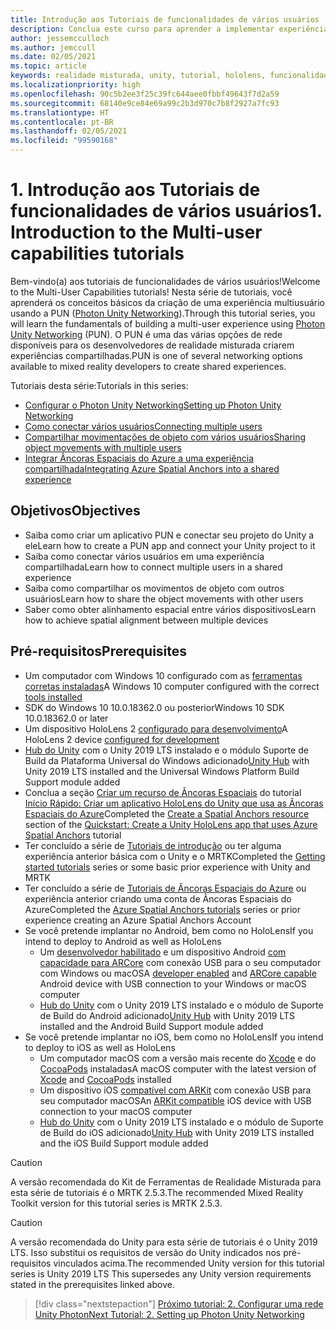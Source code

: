 ```yaml
---
title: Introdução aos Tutoriais de funcionalidades de vários usuários
description: Conclua este curso para aprender a implementar experiências compartilhadas de vários usuários em um aplicativo do HoloLens 2.
author: jessemcculloch
ms.author: jemccull
ms.date: 02/05/2021
ms.topic: article
keywords: realidade misturada, unity, tutorial, hololens, funcionalidades de multiusuários, Photon, MRTK, kit de ferramentas de realidade misturada, UWP, âncoras espaciais do Azure
ms.localizationpriority: high
ms.openlocfilehash: 90c5b2ee3f25c39fc644aee0fbbf49643f7d2a59
ms.sourcegitcommit: 68140e9ce84e69a99c2b3d970c7b8f2927a7fc93
ms.translationtype: HT
ms.contentlocale: pt-BR
ms.lasthandoff: 02/05/2021
ms.locfileid: "99590168"
---
```

# <a name="1-introduction-to-the-multi-user-capabilities-tutorials"></a><span data-ttu-id="374ae-104">1. Introdução aos Tutoriais de funcionalidades de vários usuários</span><span class="sxs-lookup"><span data-stu-id="374ae-104">1. Introduction to the Multi-user capabilities tutorials</span></span>

<span data-ttu-id="374ae-105">Bem-vindo(a) aos tutoriais de funcionalidades de vários usuários!</span><span class="sxs-lookup"><span data-stu-id="374ae-105">Welcome to the Multi-User Capabilities tutorials!</span></span> <span data-ttu-id="374ae-106">Nesta série de tutoriais, você aprenderá os conceitos básicos da criação de uma experiência multiusuário usando a PUN (<a href="https://www.photonengine.com/PUN" target="_blank">Photon Unity Networking</a>).</span><span class="sxs-lookup"><span data-stu-id="374ae-106">Through this tutorial series, you will learn the fundamentals of building a multi-user experience using <a href="https://www.photonengine.com/PUN" target="_blank">Photon Unity Networking</a> (PUN).</span></span> <span data-ttu-id="374ae-107">O PUN é uma das várias opções de rede disponíveis para os desenvolvedores de realidade misturada criarem experiências compartilhadas.</span><span class="sxs-lookup"><span data-stu-id="374ae-107">PUN is one of several networking options available to mixed reality developers to create shared experiences.</span></span>

<span data-ttu-id="374ae-108">Tutoriais desta série:</span><span class="sxs-lookup"><span data-stu-id="374ae-108">Tutorials in this series:</span></span>

* [<span data-ttu-id="374ae-109">Configurar o Photon Unity Networking</span><span class="sxs-lookup"><span data-stu-id="374ae-109">Setting up Photon Unity Networking</span></span>](mr-learning-sharing-02.md)
* [<span data-ttu-id="374ae-110">Como conectar vários usuários</span><span class="sxs-lookup"><span data-stu-id="374ae-110">Connecting multiple users</span></span>](mr-learning-sharing-03.md)
* [<span data-ttu-id="374ae-111">Compartilhar movimentações de objeto com vários usuários</span><span class="sxs-lookup"><span data-stu-id="374ae-111">Sharing object movements with multiple users</span></span>](mr-learning-sharing-04.md)
* [<span data-ttu-id="374ae-112">Integrar Âncoras Espaciais do Azure a uma experiência compartilhada</span><span class="sxs-lookup"><span data-stu-id="374ae-112">Integrating Azure Spatial Anchors into a shared experience</span></span>](mr-learning-sharing-05.md)

## <a name="objectives"></a><span data-ttu-id="374ae-113">Objetivos</span><span class="sxs-lookup"><span data-stu-id="374ae-113">Objectives</span></span>

* <span data-ttu-id="374ae-114">Saiba como criar um aplicativo PUN e conectar seu projeto do Unity a ele</span><span class="sxs-lookup"><span data-stu-id="374ae-114">Learn how to create a PUN app and connect your Unity project to it</span></span>
* <span data-ttu-id="374ae-115">Saiba como conectar vários usuários em uma experiência compartilhada</span><span class="sxs-lookup"><span data-stu-id="374ae-115">Learn how to connect multiple users in a shared experience</span></span>
* <span data-ttu-id="374ae-116">Saiba como compartilhar os movimentos de objeto com outros usuários</span><span class="sxs-lookup"><span data-stu-id="374ae-116">Learn how to share the object movements with other users</span></span>
* <span data-ttu-id="374ae-117">Saber como obter alinhamento espacial entre vários dispositivos</span><span class="sxs-lookup"><span data-stu-id="374ae-117">Learn how to achieve spatial alignment between multiple devices</span></span>

## <a name="prerequisites"></a><span data-ttu-id="374ae-118">Pré-requisitos</span><span class="sxs-lookup"><span data-stu-id="374ae-118">Prerequisites</span></span>

* <span data-ttu-id="374ae-119">Um computador com Windows 10 configurado com as [ferramentas corretas instaladas](../../install-the-tools.md)</span><span class="sxs-lookup"><span data-stu-id="374ae-119">A Windows 10 computer configured with the correct [tools installed](../../install-the-tools.md)</span></span>
* <span data-ttu-id="374ae-120">SDK do Windows 10 10.0.18362.0 ou posterior</span><span class="sxs-lookup"><span data-stu-id="374ae-120">Windows 10 SDK 10.0.18362.0 or later</span></span>
* <span data-ttu-id="374ae-121">Um dispositivo HoloLens 2 [configurado para desenvolvimento](../../platform-capabilities-and-apis/using-visual-studio.md#enabling-developer-mode)</span><span class="sxs-lookup"><span data-stu-id="374ae-121">A HoloLens 2 device [configured for development](../../platform-capabilities-and-apis/using-visual-studio.md#enabling-developer-mode)</span></span>
* <span data-ttu-id="374ae-122"><a href="https://docs.unity3d.com/Manual/GettingStartedInstallingHub.html" target="_blank">Hub do Unity</a> com o Unity 2019 LTS instalado e o módulo Suporte de Build da Plataforma Universal do Windows adicionado</span><span class="sxs-lookup"><span data-stu-id="374ae-122"><a href="https://docs.unity3d.com/Manual/GettingStartedInstallingHub.html" target="_blank">Unity Hub</a> with Unity 2019 LTS installed and the Universal Windows Platform Build Support module added</span></span>
* <span data-ttu-id="374ae-123">Conclua a seção [Criar um recurso de Âncoras Espaciais](https://docs.microsoft.com/azure/spatial-anchors/quickstarts/get-started-unity-hololens#create-a-spatial-anchors-resource) do tutorial [Início Rápido: Criar um aplicativo HoloLens do Unity que usa as Âncoras Espaciais do Azure](https://docs.microsoft.com/azure/spatial-anchors/quickstarts/get-started-unity-hololens)</span><span class="sxs-lookup"><span data-stu-id="374ae-123">Completed the [Create a Spatial Anchors resource](https://docs.microsoft.com/azure/spatial-anchors/quickstarts/get-started-unity-hololens#create-a-spatial-anchors-resource) section of the [Quickstart: Create a Unity HoloLens app that uses Azure Spatial Anchors](https://docs.microsoft.com/azure/spatial-anchors/quickstarts/get-started-unity-hololens) tutorial</span></span>
* <span data-ttu-id="374ae-124">Ter concluído a série de [Tutoriais de introdução](mr-learning-base-01.md) ou ter alguma experiência anterior básica com o Unity e o MRTK</span><span class="sxs-lookup"><span data-stu-id="374ae-124">Completed the [Getting started tutorials](mr-learning-base-01.md) series or some basic prior experience with Unity and MRTK</span></span>
* <span data-ttu-id="374ae-125">Ter concluído a série de [Tutoriais de Âncoras Espaciais do Azure](mr-learning-asa-01.md) ou experiência anterior criando uma conta de Âncoras Espaciais do Azure</span><span class="sxs-lookup"><span data-stu-id="374ae-125">Completed the [Azure Spatial Anchors tutorials](mr-learning-asa-01.md) series or prior experience creating an Azure Spatial Anchors Account</span></span>
* <span data-ttu-id="374ae-126">Se você pretende implantar no Android, bem como no HoloLens</span><span class="sxs-lookup"><span data-stu-id="374ae-126">If you intend to deploy to Android as well as HoloLens</span></span>
  * <span data-ttu-id="374ae-127">Um <a href="https://developer.android.com/studio/debug/dev-options" target="_blank">desenvolvedor habilitado</a> e um dispositivo Android <a href="https://developers.google.com/ar/discover/supported-devices" target="_blank">com capacidade para ARCore</a> com conexão USB para o seu computador com Windows ou macOS</span><span class="sxs-lookup"><span data-stu-id="374ae-127">A <a href="https://developer.android.com/studio/debug/dev-options" target="_blank">developer enabled</a> and <a href="https://developers.google.com/ar/discover/supported-devices" target="_blank">ARCore capable</a> Android device with USB connection to your Windows or macOS computer</span></span>
  * <span data-ttu-id="374ae-128"><a href="https://docs.unity3d.com/Manual/GettingStartedInstallingHub.html" target="_blank">Hub do Unity</a> com o Unity 2019 LTS instalado e o módulo de Suporte de Build do Android adicionado</span><span class="sxs-lookup"><span data-stu-id="374ae-128"><a href="https://docs.unity3d.com/Manual/GettingStartedInstallingHub.html" target="_blank">Unity Hub</a> with Unity 2019 LTS installed and the Android Build Support module added</span></span>
* <span data-ttu-id="374ae-129">Se você pretende implantar no iOS, bem como no HoloLens</span><span class="sxs-lookup"><span data-stu-id="374ae-129">If you intend to deploy to iOS as well as HoloLens</span></span>
  * <span data-ttu-id="374ae-130">Um computador macOS com a versão mais recente do <a href="https://geo.itunes.apple.com/us/app/xcode/id497799835?mt=12" target="_blank">Xcode</a> e do <a href="https://cocoapods.org" target="_blank">CocoaPods</a> instaladas</span><span class="sxs-lookup"><span data-stu-id="374ae-130">A macOS computer with the latest version of <a href="https://geo.itunes.apple.com/us/app/xcode/id497799835?mt=12" target="_blank">Xcode</a> and <a href="https://cocoapods.org" target="_blank">CocoaPods</a> installed</span></span>
  * <span data-ttu-id="374ae-131">Um dispositivo iOS <a href="https://developer.apple.com/documentation/arkit/verifying_device_support_and_user_permission" target="_blank">compatível com ARKit</a> com conexão USB para seu computador macOS</span><span class="sxs-lookup"><span data-stu-id="374ae-131">An <a href="https://developer.apple.com/documentation/arkit/verifying_device_support_and_user_permission" target="_blank">ARKit compatible</a> iOS device with USB connection to your macOS computer</span></span>
  * <span data-ttu-id="374ae-132"><a href="https://docs.unity3d.com/Manual/GettingStartedInstallingHub.html" target="_blank">Hub do Unity</a> com o Unity 2019 LTS instalado e o módulo de Suporte de Build do iOS adicionado</span><span class="sxs-lookup"><span data-stu-id="374ae-132"><a href="https://docs.unity3d.com/Manual/GettingStartedInstallingHub.html" target="_blank">Unity Hub</a> with Unity 2019 LTS installed and the iOS Build Support module added</span></span>

> [!CAUTION]
> <span data-ttu-id="374ae-133">A versão recomendada do Kit de Ferramentas de Realidade Misturada para esta série de tutoriais é o MRTK 2.5.3.</span><span class="sxs-lookup"><span data-stu-id="374ae-133">The recommended Mixed Reality Toolkit version for this tutorial series is MRTK 2.5.3.</span></span>

> [!CAUTION]
> <span data-ttu-id="374ae-134">A versão recomendada do Unity para esta série de tutoriais é o Unity 2019 LTS. Isso substitui os requisitos de versão do Unity indicados nos pré-requisitos vinculados acima.</span><span class="sxs-lookup"><span data-stu-id="374ae-134">The recommended Unity version for this tutorial series is Unity 2019 LTS This supersedes any Unity version requirements stated in the prerequisites linked above.</span></span>

> [!div class="nextstepaction"]
> [<span data-ttu-id="374ae-135">Próximo tutorial: 2. Configurar uma rede Unity Photon</span><span class="sxs-lookup"><span data-stu-id="374ae-135">Next Tutorial: 2. Setting up Photon Unity Networking</span></span>](mr-learning-sharing-02.md)
